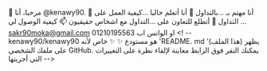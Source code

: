 👋 مرحبا، أنا @kenawy90.
 👀 أنا مهتم بـ …بالتداول
 🌱 أنا أتعلم حاليا …كيفية العمل على التداول
 💞️ أتطلع للتعاون على …التداول مع اشخاص حقيقيون
 📫 كيفية الوصول لي …
 sakr90moka@gmail.com او الواتس اب 01210195563
 <! --
 kenawy90/kenawy90 هو مستودع ✨ ✨ خاص لأنه 'README. md '(هذا الملف) يظهر على ملفك الشخصي GitHub.
 يمكنك النقر فوق الرابط معاينة لإلقاء نظرة على التغييرات التي أجريتها
 -->
